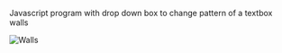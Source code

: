Javascript program with drop down box to change pattern of a textbox walls 

![Walls](https://user-images.githubusercontent.com/47922128/69000617-04fd9400-0898-11ea-8fa7-1d529728625f.PNG)
